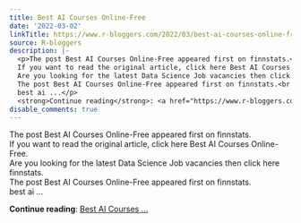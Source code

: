 ```yaml
---
title: Best AI Courses Online-Free
date: '2022-03-02'
linkTitle: https://www.r-bloggers.com/2022/03/best-ai-courses-online-free/
source: R-bloggers
description: |-
  <p>The post Best AI Courses Online-Free appeared first on finnstats.<br />
  If you want to read the original article, click here Best AI Courses Online-Free.<br />
  Are you looking for the latest Data Science Job vacancies then click here finnstats.<br />
  The post Best AI Courses Online-Free appeared first on finnstats.<br />
  best ai ...</p>
  <strong>Continue reading</strong>: <a href="https://www.r-bloggers.com/2022/03/best-ai-courses-online-free/">Best AI Courses ...
disable_comments: true
---
```

<p>The post Best AI Courses Online-Free appeared first on finnstats.<br />
If you want to read the original article, click here Best AI Courses Online-Free.<br />
Are you looking for the latest Data Science Job vacancies then click here finnstats.<br />
The post Best AI Courses Online-Free appeared first on finnstats.<br />
best ai ...</p>
<strong>Continue reading</strong>: <a href="https://www.r-bloggers.com/2022/03/best-ai-courses-online-free/">Best AI Courses ...